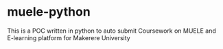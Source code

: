 # muele-python
This is a POC written in python to auto submit Coursework on MUELE and E-learning platform for Makerere University
